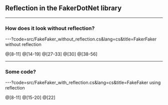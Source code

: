 ## Reflection in the FakerDotNet library

---

### How does it look without reflection?

---?code=src/FakeFaker_without_reflection.cs&lang=cs&title=FakerFaker without reflection

@[8-11]
@[14-19]
@[27-33]
@[30]
@[38-56]

---

### Some code?

---?code=src/FakeFaker_with_reflection.cs&lang=cs&title=FakeFaker using reflection

@[8-11]
@[15-20]
@[22]